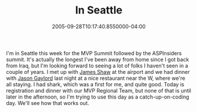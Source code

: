﻿---
title: In Seattle
date: "2005-09-28T10:17:40.8550000-04:00"
description: I'm in Seattle this week for the MVP Summit followed by the
featuredImage: /img/default-post-image.jpg
---

I'm in Seattle this week for the MVP Summit followed by the ASPInsiders summit. It's actually the longest I've been away from home since I got back from Iraq, but I'm looking forward to seeing a lot of folks I haven't seen in a couple of years. I met up with [James Shaw](http://www.coveryourasp.net/) at the airport and we had dinner with [Jason Gaylord](http://weblogs.asp.net/jgaylord) last night at a nice restaurant near the W, where we're all staying. I had shark, which was a first for me, and quite good. Today is registration and dinner with our MVP Regional Team, but none of that is until later in the afternoon, so I'm trying to use this day as a catch-up-on-coding day. We'll see how that works out.

